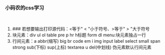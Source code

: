 ### 小码农的css学习
<br/>
<ol>
  <li> ### 若想要输出打印源代码：&lt;等于" < "小于符号、&gt;等于" > "大于符号</li>
  <li>块元素：div ul ol table pre p hr h标题 form dl  menu:块元素独占一行</li>
  <li>行间元素：a abbr(缩写) big br code em i img input label select small span strong sub(下标) sup(上标) textarea u del(中划线) 伪元素默认行间元素</li>
</ol>
